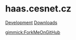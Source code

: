 # haas.cesnet.cz

[Development](development.md)
[Downloads](downloads.md)

[gimmick:ForkMeOnGitHub](https://www.github.com/bodik/haas)

<!-- Code for collapse and expand -->
<script type="text/javascript"> 
$(document).ready(function() { 
$('div.view').hide(); 
$('div.slide').click(function() {
$(this).next('div.view').slideToggle('fast'); 
return false; 
}); 
}); 
</script>
